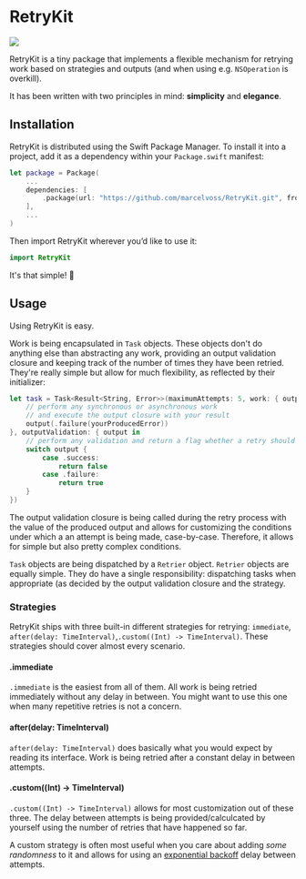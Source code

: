 # RetryKit
![](https://github.com/marcelvoss/RetryKit/actions/workflows/ci.yml/badge.svg)

RetryKit is a tiny package that implements a flexible mechanism for retrying work based on strategies and outputs (and when using e.g. `NSOperation` is overkill).

It has been written with two principles in mind: **simplicity** and **elegance**.

## Installation

RetryKit is distributed using the Swift Package Manager. To install it into a project, add it as a dependency within your `Package.swift` manifest:

```swift
let package = Package(
    ...
    dependencies: [
        .package(url: "https://github.com/marcelvoss/RetryKit.git", from: "0.1.0")
    ],
    ...
)

```

Then import RetryKit wherever you’d like to use it:

```swift
import RetryKit
```

It's that simple! 🎉

## Usage

Using RetryKit is easy.

Work is being encapsulated in `Task` objects. These objects don't do anything else than abstracting any work, providing an output validation closure and keeping track of the number of times they have been retried. They're really simple but allow for much flexibility, as reflected by their initializer:

```swift
let task = Task<Result<String, Error>>(maximumAttempts: 5, work: { output in
    // perform any synchronous or asynchronous work
    // and execute the output closure with your result
    output(.failure(yourProducedError))
}, outputValidation: { output in
    // perform any validation and return a flag whether a retry should be performed
    switch output {
        case .success:
            return false
        case .failure:
            return true
    }
})
```

The output validation closure is being called during the retry process with the value of the produced output and allows for customizing the conditions under which a an attempt is being made, case-by-case. Therefore, it allows for simple but also pretty complex conditions.

`Task` objects are being dispatched by a `Retrier` object. `Retrier` objects are equally simple. They do have a single responsibility: dispatching tasks when appropriate (as decided by the output validation closure and the strategy.

### Strategies

RetryKit ships with three built-in different strategies for retrying: `immediate`, `after(delay: TimeInterval)`,`.custom((Int) -> TimeInterval)`. These strategies should cover almost every scenario.

#### .immediate
`.immediate` is the easiest from all of them. All work is being retried immediately without any delay in between. You might want to use this one when many repetitive retries is not a concern.

#### after(delay: TimeInterval)
`after(delay: TimeInterval)` does basically what you would expect by reading its interface. Work is being retried after a constant delay in between attempts.

#### .custom((Int) -> TimeInterval)
`.custom((Int) -> TimeInterval)` allows for most customization out of these three. The delay between attempts is being provided/calculcated by yourself using the number of retries that have happened so far.

A custom strategy is often most useful when you care about adding _some randomness_ to it and allows for using an [exponential backoff](https://en.wikipedia.org/wiki/Exponential_backoff) delay between attempts. 
